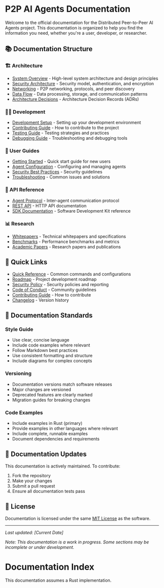 # P2P AI Agents Documentation

Welcome to the official documentation for the Distributed Peer-to-Peer AI Agents project. This documentation is organized to help you find the information you need, whether you're a user, developer, or researcher.

## 📚 Documentation Structure

### 🏗 Architecture
- [System Overview](architecture/system-overview.md) - High-level system architecture and design principles
- [Security Architecture](architecture/security.md) - Security model, authentication, and encryption
- [Networking](architecture/networking.md) - P2P networking, protocols, and peer discovery
- [Data Flow](architecture/data-flow.md) - Data processing, storage, and communication patterns
- [Architecture Decisions](architecture/decisions/) - Architecture Decision Records (ADRs)

### 👩‍💻 Development
- [Development Setup](development/setup.md) - Setting up your development environment
- [Contributing Guide](development/contributing.md) - How to contribute to the project
- [Testing Guide](development/testing.md) - Testing strategies and practices
- [Debugging Guide](development/debugging.md) - Troubleshooting and debugging tools

### 👥 User Guides
- [Getting Started](user-guides/getting-started.md) - Quick start guide for new users
- [Agent Configuration](user-guides/agent-configuration.md) - Configuring and managing agents
- [Security Best Practices](user-guides/security-best-practices.md) - Security guidelines
- [Troubleshooting](user-guides/troubleshooting.md) - Common issues and solutions

### 🔌 API Reference
- [Agent Protocol](api/agent-protocol.md) - Inter-agent communication protocol
- [REST API](api/rest-api.md) - HTTP API documentation
- [SDK Documentation](api/sdk.md) - Software Development Kit reference

### 📊 Research
- [Whitepapers](research/whitepapers.md) - Technical whitepapers and specifications
- [Benchmarks](research/benchmarks.md) - Performance benchmarks and metrics
- [Academic Papers](research/academic-papers.md) - Research papers and publications

## 🎯 Quick Links

- [Quick Reference](QUICK_REFERENCE.md) - Common commands and configurations
- [Roadmap](ROADMAP.md) - Project development roadmap
- [Security Policy](SECURITY.md) - Security policies and reporting
- [Code of Conduct](CODE_OF_CONDUCT.md) - Community guidelines
- [Contributing Guide](CONTRIBUTING.md) - How to contribute
- [Changelog](CHANGELOG.md) - Version history

## 📖 Documentation Standards

### Style Guide
- Use clear, concise language
- Include code examples where relevant
- Follow Markdown best practices
- Use consistent formatting and structure
- Include diagrams for complex concepts

### Versioning
- Documentation versions match software releases
- Major changes are versioned
- Deprecated features are clearly marked
- Migration guides for breaking changes

### Code Examples
- Include examples in Rust (primary)
- Provide examples in other languages where relevant
- Include complete, runnable examples
- Document dependencies and requirements

## 🔄 Documentation Updates

This documentation is actively maintained. To contribute:
1. Fork the repository
2. Make your changes
3. Submit a pull request
4. Ensure all documentation tests pass

## 📝 License

Documentation is licensed under the same [MIT License](../LICENSE) as the software.

---

*Last updated: [Current Date]*

*Note: This documentation is a work in progress. Some sections may be incomplete or under development.*

# Documentation Index

This documentation assumes a Rust implementation.
